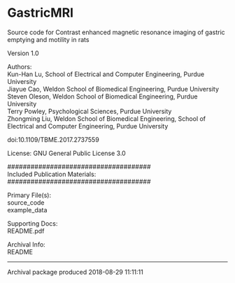 # GastricMRI
Source code for Contrast enhanced magnetic resonance imaging of gastric emptying and motility in rats  

Version 1.0  

Authors:  
Kun-Han Lu, School of Electrical and Computer Engineering, Purdue University  
Jiayue Cao, Weldon School of Biomedical Engineering, Purdue University  
Steven Oleson, Weldon School of Biomedical Engineering, Purdue University  
Terry Powley, Psychological Sciences, Purdue University  
Zhongming Liu, Weldon School of Biomedical Engineering, School of Electrical and Computer Engineering, Purdue University  

doi:10.1109/TBME.2017.2737559
 
 
License: 
GNU General Public License 3.0
 
#####################################  
Included Publication Materials:  
#####################################

 
Primary File(s):  
source_code  
example_data  

Supporting Docs:  
README.pdf  

Archival Info:  
README  

 
 --------------------------------------------
 Archival package produced 2018-08-29 11:11:11
